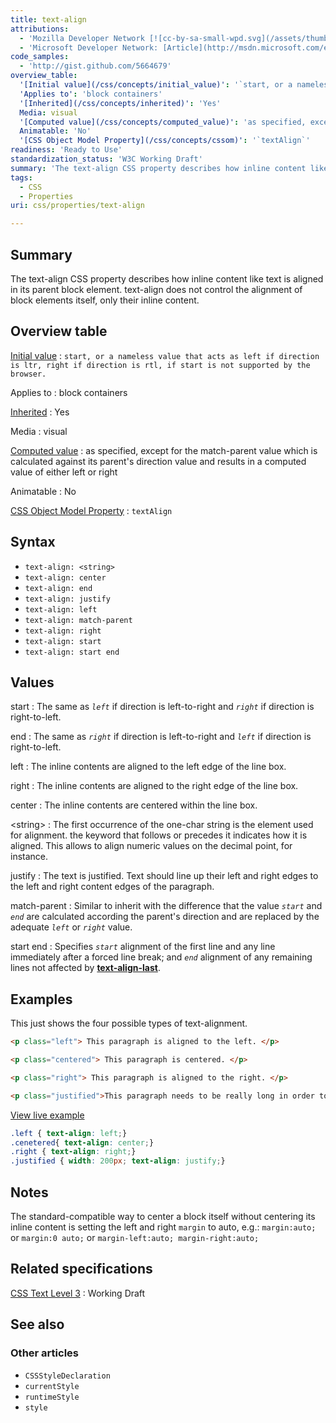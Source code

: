 ```yaml
---
title: text-align
attributions:
  - 'Mozilla Developer Network [![cc-by-sa-small-wpd.svg](/assets/thumb/8/8c/cc-by-sa-small-wpd.svg/120px-cc-by-sa-small-wpd.svg.png)](http://creativecommons.org/licenses/by-sa/3.0/us/): [Article](https://developer.mozilla.org/en-US/docs/CSS/text-align)'
  - 'Microsoft Developer Network: [Article](http://msdn.microsoft.com/en-us/library/ie/ms531162(v=vs.85).aspx)'
code_samples:
  - 'http://gist.github.com/5664679'
overview_table:
  '[Initial value](/css/concepts/initial_value)': '`start, or a nameless value that acts as left if direction is ltr, right if direction is rtl, if start is not supported by the browser.`'
  'Applies to': 'block containers'
  '[Inherited](/css/concepts/inherited)': 'Yes'
  Media: visual
  '[Computed value](/css/concepts/computed_value)': 'as specified, except for the match-parent value which is calculated against its parent''s direction value and results in a computed value of either left or right'
  Animatable: 'No'
  '[CSS Object Model Property](/css/concepts/cssom)': '`textAlign`'
readiness: 'Ready to Use'
standardization_status: 'W3C Working Draft'
summary: 'The text-align CSS property describes how inline content like text is aligned in its parent block element. text-align does not control the alignment of block elements itself, only their inline content.'
tags:
  - CSS
  - Properties
uri: css/properties/text-align

---
```

## <span>Summary</span>

The text-align CSS property describes how inline content like text is aligned in its parent block element. text-align does not control the alignment of block elements itself, only their inline content.

## <span>Overview table</span>

[Initial value](/css/concepts/initial_value)
:   `start, or a nameless value that acts as left if direction is ltr, right if direction is rtl, if start is not supported by the browser.`

Applies to
:   block containers

[Inherited](/css/concepts/inherited)
:   Yes

Media
:   visual

[Computed value](/css/concepts/computed_value)
:   as specified, except for the match-parent value which is calculated against its parent's direction value and results in a computed value of either left or right

Animatable
:   No

[CSS Object Model Property](/css/concepts/cssom)
:   `textAlign`

## <span>Syntax</span>

-   `text-align: <string>`
-   `text-align: center`
-   `text-align: end`
-   `text-align: justify`
-   `text-align: left`
-   `text-align: match-parent`
-   `text-align: right`
-   `text-align: start`
-   `text-align: start end`

## <span>Values</span>

start
:   The same as *`left`* if direction is left-to-right and *`right`* if direction is right-to-left.

end
:   The same as *`right`* if direction is left-to-right and *`left`* if direction is right-to-left.

left
:   The inline contents are aligned to the left edge of the line box.

right
:   The inline contents are aligned to the right edge of the line box.

center
:   The inline contents are centered within the line box.

\<string\>
:   The first occurrence of the one-char string is the element used for alignment. the keyword that follows or precedes it indicates how it is aligned. This allows to align numeric values on the decimal point, for instance.

justify
:   The text is justified. Text should line up their left and right edges to the left and right content edges of the paragraph.

match-parent
:   Similar to inherit with the difference that the value *`start`* and *`end`* are calculated according the parent's direction and are replaced by the adequate *`left`* or *`right`* value.

start end
:   Specifies *`start`* alignment of the first line and any line immediately after a forced line break; and *`end`* alignment of any remaining lines not affected by [**text-align-last**](/css/properties/text-align-last).

## <span>Examples</span>

This just shows the four possible types of text-alignment.

``` html
<p class="left"> This paragraph is aligned to the left. </p>

<p class="centered"> This paragraph is centered. </p>

<p class="right"> This paragraph is aligned to the right. </p>

<p class="justified">This paragraph needs to be really long in order to show how to justify text. It only works because we set a width for this paragraph though.</p>
```

[View live example](http://code.webplatform.org/gist/5664679)

``` css
.left { text-align: left;}
.cenetered{ text-align: center;}
.right { text-align: right;}
.justified { width: 200px; text-align: justify;}
```

## <span>Notes</span>

The standard-compatible way to center a block itself without centering its inline content is setting the left and right `margin` to auto, e.g.: `margin:auto;` or `margin:0 auto;` or `margin-left:auto; margin-right:auto;`

## <span>Related specifications</span>

[CSS Text Level 3](http://dev.w3.org/csswg/css3-text/#text-align)
:   Working Draft

## <span>See also</span>

### <span>Other articles</span>

-   `CSSStyleDeclaration`
-   `currentStyle`
-   `runtimeStyle`
-   `style`
